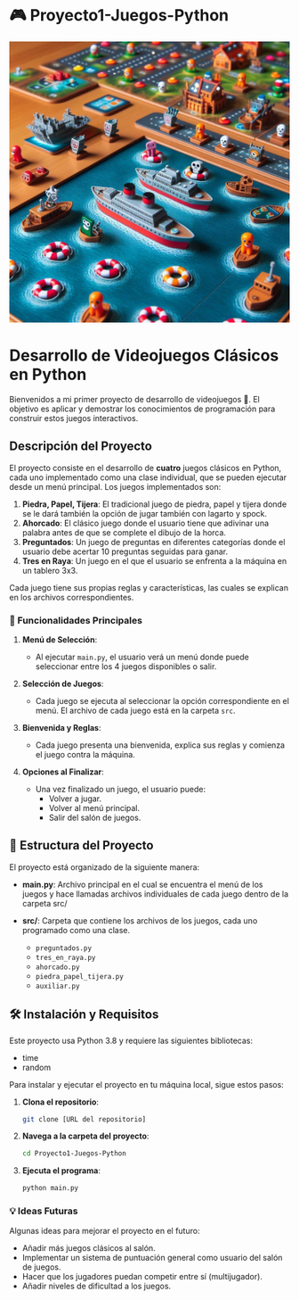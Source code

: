 # 🎮 Proyecto1-Juegos-Python
![Descripción de la imagen](imagenes/hundirlafolta.jpeg)
# Desarrollo de Videojuegos Clásicos en Python

Bienvenidos a mi primer proyecto de desarrollo de videojuegos 🎉. 
El objetivo es aplicar y demostrar los conocimientos de programación para construir estos juegos interactivos.

## Descripción del Proyecto

El proyecto consiste en el desarrollo de **cuatro** juegos clásicos en Python, cada uno implementado como una clase individual, que se pueden ejecutar desde un menú principal. Los juegos implementados son:

1. **Piedra, Papel, Tijera**: El tradicional juego de piedra, papel y tijera donde se le dará también la opción de jugar también con lagarto y spock.
2. **Ahorcado**: El clásico juego donde el usuario tiene que adivinar una palabra antes de que se complete el dibujo de la horca.
3. **Preguntados**: Un juego de preguntas en diferentes categorías donde el usuario debe acertar 10 preguntas seguidas para ganar.
4. **Tres en Raya**: Un juego en el que el usuario se enfrenta a la máquina en un tablero 3x3.

Cada juego tiene sus propias reglas y características, las cuales se explican en los archivos correspondientes.

### 🚀 Funcionalidades Principales

1. **Menú de Selección**:
   - Al ejecutar `main.py`, el usuario verá un menú donde puede seleccionar entre los 4 juegos disponibles o salir.
   
2. **Selección de Juegos**:
   - Cada juego se ejecuta al seleccionar la opción correspondiente en el menú. El archivo de cada juego está en la carpeta `src`.
   
3. **Bienvenida y Reglas**:
   - Cada juego presenta una bienvenida, explica sus reglas y comienza el juego contra la máquina.
   
4. **Opciones al Finalizar**:
   - Una vez finalizado un juego, el usuario puede:
     - Volver a jugar.
     - Volver al menú principal.
     - Salir del salón de juegos.

## 📂 Estructura del Proyecto

El proyecto está organizado de la siguiente manera:

- **main.py**: Archivo principal en el cual se encuentra el menú de los juegos y hace llamadas archivos individuales de cada juego dentro de la carpeta src/

- **src/**: Carpeta que contiene los archivos de los juegos, cada uno programado como una clase.
  - `preguntados.py`
  - `tres_en_raya.py`
  - `ahorcado.py`
  - `piedra_papel_tijera.py`
  - `auxiliar.py`

## 🛠️ Instalación y Requisitos
Este proyecto usa Python 3.8 y requiere las siguientes bibliotecas:
- time
- random

Para instalar y ejecutar el proyecto en tu máquina local, sigue estos pasos:

1. **Clona el repositorio**:
   ```bash
   git clone [URL del repositorio]
   
2. **Navega a la carpeta del proyecto**:
   ```bash
   cd Proyecto1-Juegos-Python

2. **Ejecuta el programa**:
   ```bash
   python main.py


### 💡 Ideas Futuras
Algunas ideas para mejorar el proyecto en el futuro:

- Añadir más juegos clásicos al salón.
- Implementar un sistema de puntuación general como usuario del salón de juegos.
- Hacer que los jugadores puedan competir entre sí (multijugador).
- Añadir niveles de dificultad a los juegos.